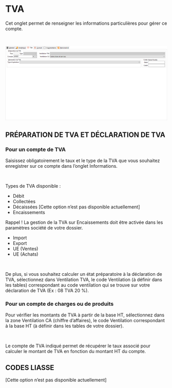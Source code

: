 # TVA

Cet onglet permet de renseigner les informations particulières pour gérer ce compte.


 


![](OngletTVA.png)


## PRÉPARATION DE TVA ET DÉCLARATION DE TVA


### Pour un compte de TVA


Saisissez obligatoirement le taux et le type de la TVA que vous souhaitez enregistrer sur ce compte dans l’onglet Informations.


 


Types de TVA disponible :


* Débit
* Collectées
* Décaissées [Cette option n’est pas disponible actuellement]
* Encaissements


Rappel ! La gestion de la TVA sur Encaissements doit être activée dans les paramètres société de votre dossier.


* Import
* Export
* UE (Ventes)
* UE (Achats)


 


De plus, si vous souhaitez calculer un état préparatoire à la déclaration de TVA, sélectionnez dans Ventilation TVA, le code Ventilation (à définir dans les tables) correspondant au code ventilation qui se trouve sur votre déclaration de TVA (Ex : 08 TVA 20 %).


### Pour un compte de charges ou de produits


Pour vérifier les montants de TVA à partir de la base HT, sélectionnez dans la zone Ventilation CA (chiffre d’affaires), le code Ventilation correspondant à la base HT (à définir dans les tables de votre dossier).


 


Le compte de TVA indiqué permet de récupérer le taux associé pour calculer le montant de TVA en fonction du montant HT du compte.


## CODES LIASSE


[Cette option n’est pas disponible actuellement]


